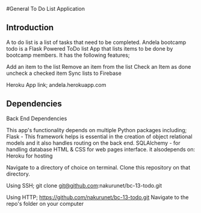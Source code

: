 #General To Do List Application

## **Introduction**
A to do list is a list of tasks that need to be completed.
Andela bootcamp todo is a Flask Powered ToDo list App that lists items to be done by bootcamp members.
It has the following features;

Add an item to the list
Remove an item from the list
Check an Item as done
uncheck a checked item
Sync lists to Firebase

Heroku App link; andela.herokuapp.com

## **Dependencies**

Back End Dependencies

This app's functionality depends on multiple Python packages including;
Flask - This framework helps is essential in the creation of object relational models and it also handles routing on the back end.
SQLAlchemy - for handling database
HTML & CSS for web pages interface. 
it alsodepends on:
Heroku for hosting


Navigate to a directory of choice on terminal.
Clone this repository on that directory.

Using SSH;
git clone git@github.com:nakurunet/bc-13-todo.git

Using HTTP;
https://github.com/nakurunet/bc-13-todo.git
Navigate to the repo's folder on your computer

